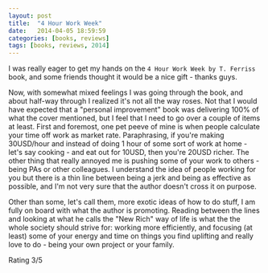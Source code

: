 ```yaml
---
layout: post
title:  "4 Hour Work Week"
date:   2014-04-05 18:59:59
categories: [books, reviews]
tags: [books, reviews, 2014]
---
```


I was really eager to get my hands on the `4 Hour Work Week by T. Ferriss` book, and some friends thought it would be a nice gift - thanks guys.

Now, with somewhat mixed feelings I was going through the book, and about half-way through I realized it's not all the way roses.
Not that I would have expected that a "personal improvement" book was delivering 100% of what the cover mentioned, but I feel that I need to go over a couple of items at least.
First and foremost, one pet peeve of mine is when people calculate your time off work as market rate. Paraphrasing, if you're making 30USD/hour and instead of doing 1 hour of some sort of work at home - let's say cooking - and eat out for 10USD, then you're 20USD richer.
The other thing that really annoyed me is pushing some of your work to others - being PAs or other colleagues. I understand the idea of people working for you but there is a thin line between being a jerk and being as effective as possible, and I'm not very sure that the author doesn't cross it on purpose.

Other than some, let's call them, more exotic ideas of how to do stuff, I am fully on board with what the author is promoting. Reading between the lines and looking at what he calls the "New Rich" way of life is what the the whole society should strive for:
working more efficiently, and focusing (at least) some of your energy and time on things you find uplifting and really love to do - being your own project or your family.

Rating 3/5

[Amazon]: http://www.amazon.com/4-Hour-Work-Week-Escape-Anywhere-ebook/dp/B006X0M2TS/ref=sr_1_1
[Goodreads]: https://www.goodreads.com/book/show/9278897-the-4-hour-work-week
